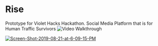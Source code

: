 # Rise
Prototype for Violet Hacks Hackathon. Social Media Platform that is for Human Traffic Survivors
  <img src='https://i.ibb.co/hHy3zFN/Screen-Shot-2019-08-21-at-6-09-03-PM.png' title='Video Walkthrough' width='' alt='Video Walkthrough' />

<a href="https://ibb.co/fQsmdrn"><img src="https://i.ibb.co/vDS24LQ/Screen-Shot-2019-08-21-at-6-09-15-PM.png" alt="Screen-Shot-2019-08-21-at-6-09-15-PM" border="0"></a>
